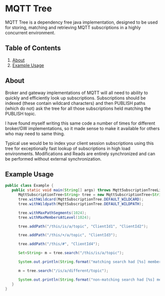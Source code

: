 
# MQTT Tree
MQTT Tree is a dependency free java implementation, designed to be used for storing, matching and retrieving MQTT subscriptions
in a highly concurrent environment.

## Table of Contents
1. [About](#about) 
2. [Example Usage](#example-usage)
   
## About
Broker and gateway implementations of MQTT will all need to ability to quickly and efficiently look up subscriptions. Subscriptions
should be indexed (these contain wildcard characters) and then PUBLISH paths (which do not) ask the tree for all those subscriptions
held matching the PUBLISH topic.

I have found myself writing this same code a number of times for different broker/GW implementations, so it made sense to make it 
available for others who may need to same thing.

Typical use would be to index your client session subscriptions using this tree for exceptionally fast lookup of subscriptions
in high load environments. Modifications and Reads are entirely synchronized and can be performed without external synchronization.

## Example Usage

```java
public class Example {
   public static void main(String[] args) throws MqttSubscriptionTreeLimitExceededException {
      MqttSubscriptionTree<String> tree = new MqttSubscriptionTree<String>(MqttSubscriptionTree.DEFAULT_SPLIT, true);
      tree.withWildcard(MqttSubscriptionTree.DEFAULT_WILDCARD);
      tree.withWildpath(MqttSubscriptionTree.DEFAULT_WILDPATH);

      tree.withMaxPathSegments(1024);
      tree.withMaxMembersAtLevel(1024);

      tree.addPath("/this/is/a/topic", "ClientId1", "ClientId2");

      tree.addPath("/this/+/a/topic", "ClientId3");

      tree.addPath("/this/#", "ClientId4");

      Set<String> m = tree.search("/this/is/a/topic");

      System.out.println(String.format("matching search had [%s] members", m.size()));

      m = tree.search("/is/a/different/topic");

      System.out.println(String.format("non-matching search had [%s] members", m.size()));
   }
}
```
